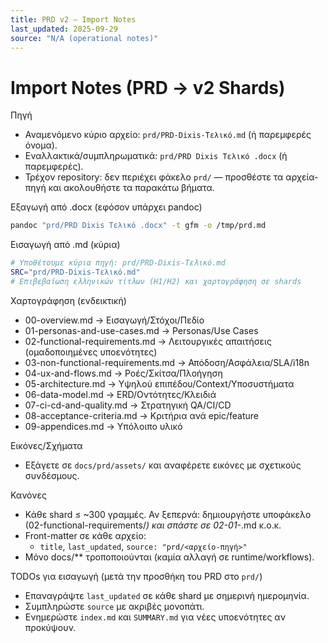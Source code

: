 ```yaml
---
title: PRD v2 — Import Notes
last_updated: 2025-09-29
source: "N/A (operational notes)"
---
```


# Import Notes (PRD → v2 Shards)

Πηγή
- Αναμενόμενο κύριο αρχείο: `prd/PRD-Dixis-Τελικό.md` (ή παρεμφερές όνομα).
- Εναλλακτικά/συμπληρωματικά: `prd/PRD Dixis Τελικό .docx` (ή παρεμφερές).
- Τρέχον repository: δεν περιέχει φάκελο `prd/` — προσθέστε τα αρχεία-πηγή και ακολουθήστε τα παρακάτω βήματα.

Εξαγωγή από .docx (εφόσον υπάρχει pandoc)
```bash
pandoc "prd/PRD Dixis Τελικό .docx" -t gfm -o /tmp/prd.md
```

Εισαγωγή από .md (κύρια)
```bash
# Υποθέτουμε κύρια πηγή: prd/PRD-Dixis-Τελικό.md
SRC="prd/PRD-Dixis-Τελικό.md"
# Επιβεβαίωση ελληνικών τίτλων (H1/H2) και χαρτογράφηση σε shards
```

Χαρτογράφηση (ενδεικτική)
- 00-overview.md → Εισαγωγή/Στόχοι/Πεδίο
- 01-personas-and-use-cases.md → Personas/Use Cases
- 02-functional-requirements.md → Λειτουργικές απαιτήσεις (ομαδοποιημένες υποενότητες)
- 03-non-functional-requirements.md → Απόδοση/Ασφάλεια/SLA/i18n
- 04-ux-and-flows.md → Ροές/Σκίτσα/Πλοήγηση
- 05-architecture.md → Υψηλού επιπέδου/Context/Υποσυστήματα
- 06-data-model.md → ERD/Οντότητες/Κλειδιά
- 07-ci-cd-and-quality.md → Στρατηγική QA/CI/CD
- 08-acceptance-criteria.md → Κριτήρια ανά epic/feature
- 09-appendices.md → Υπόλοιπο υλικό

Εικόνες/Σχήματα
- Εξάγετε σε `docs/prd/assets/` και αναφέρετε εικόνες με σχετικούς συνδέσμους.

Κανόνες
- Κάθε shard ≤ ~300 γραμμές. Αν ξεπερνά: δημιουργήστε υποφάκελο (02-functional-requirements/*) και σπάστε σε 02-01-*.md κ.ο.κ.
- Front-matter σε κάθε αρχείο:
  - `title`, `last_updated`, `source: "prd/<αρχείο-πηγή>"`
- Μόνο docs/** τροποποιούνται (καμία αλλαγή σε runtime/workflows).

TODOs για εισαγωγή (μετά την προσθήκη του PRD στο `prd/`)
- Επαναγράψτε `last_updated` σε κάθε shard με σημερινή ημερομηνία.
- Συμπληρώστε `source` με ακριβές μονοπάτι.
- Ενημερώστε `index.md` και `SUMMARY.md` για νέες υποενότητες αν προκύψουν.

